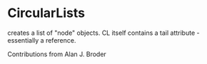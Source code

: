 # CircularLists
creates a list of "node" objects. CL itself contains a tail attribute - essentially a reference. 

Contributions from Alan J. Broder
